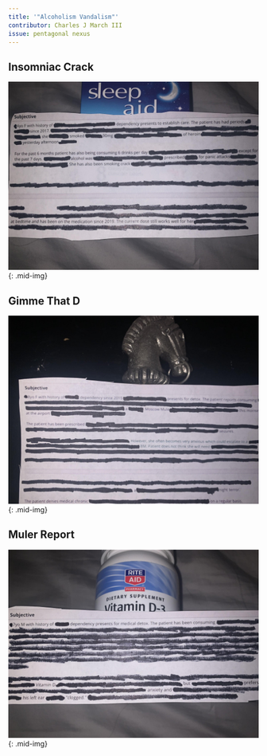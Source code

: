 ```yaml
---
title: '"Alcoholism Vandalism"'
contributor: Charles J March III
issue: pentagonal nexus
---
```


## Insomniac Crack

![Insomniac Crack](/assets/images/march-001.jpg){: .mid-img}

## Gimme That D

![Gimme That D](/assets/images/march-002.jpg){: .mid-img}

## Muler Report

![Muler Report](/assets/images/march-003.jpg){: .mid-img}
